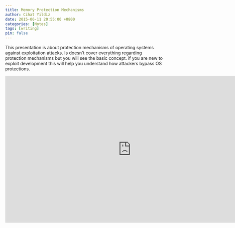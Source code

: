 ```yaml
---
title: Memory Protection Mechanisms
author: Cihat Yildiz
date: 2015-06-11 20:55:00 +0800
categories: [Notes]
tags: [writing]
pin: false
---
```


This presentation is about protection mechanisms of operating systems against exploitation attacks. Is doesn’t cover everything regarding protection mechanisms but you will see the basic concept. if you are new to exploit development this will help you understand how attackers bypass OS protections.

<iframe src="https://docs.google.com/presentation/d/e/2PACX-1vRcl-bsW5vgKcK1K0FZCM2yJYArvpGtYCgafsLRuX-ViaOjS_HJfdK8PwD3Zxeh3EMyNNnw6DLqphm4/embed?start=false&amp;loop=false&amp;delayms=3000" frameborder="0" width="800" height="468" allowfullscreen="true" mozallowfullscreen="true" webkitallowfullscreen="true"></iframe>